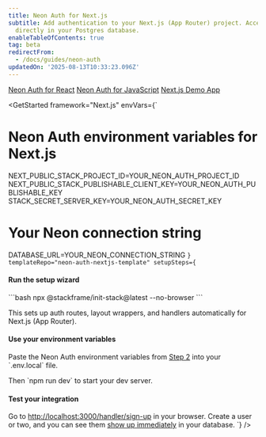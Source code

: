 ```yaml
---
title: Neon Auth for Next.js
subtitle: Add authentication to your Next.js (App Router) project. Access user data
  directly in your Postgres database.
enableTableOfContents: true
tag: beta
redirectFrom:
  - /docs/guides/neon-auth
updatedOn: '2025-08-13T10:33:23.096Z'
---
```


<InfoBlock>
  <DocsList title="Other frameworks" theme="docs">
    <a href="/docs/neon-auth/quick-start/react">Neon Auth for React</a>
    <a href="/docs/neon-auth/quick-start/javascript">Neon Auth for JavaScript</a>
  </DocsList>
  <DocsList title="Sample project" theme="repo">
    <a href="https://github.com/neondatabase-labs/neon-auth-demo-app">Next.js Demo App</a>
  </DocsList>
</InfoBlock>

<GetStarted
framework="Next.js"
envVars={`

# Neon Auth environment variables for Next.js

NEXT_PUBLIC_STACK_PROJECT_ID=YOUR_NEON_AUTH_PROJECT_ID
NEXT_PUBLIC_STACK_PUBLISHABLE_CLIENT_KEY=YOUR_NEON_AUTH_PUBLISHABLE_KEY
STACK_SECRET_SERVER_KEY=YOUR_NEON_AUTH_SECRET_KEY

# Your Neon connection string

DATABASE_URL=YOUR_NEON_CONNECTION_STRING
`}
  templateRepo="neon-auth-nextjs-template"
  setupSteps={`

#### Run the setup wizard

\`\`\`bash
npx @stackframe/init-stack@latest --no-browser
\`\`\`

This sets up auth routes, layout wrappers, and handlers automatically for Next.js (App Router).

#### Use your environment variables

Paste the Neon Auth environment variables from [Step 2](#get-your-neon-auth-keys) into your \`.env.local\` file.

Then \`npm run dev\` to start your dev server.

#### Test your integration

Go to [http://localhost:3000/handler/sign-up](http://localhost:3000/handler/sign-up) in your browser. Create a user or two, and you can see them [show up immediately](#see-your-users-in-the-database) in your database.
`}
/>
